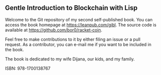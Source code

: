 Gentle Introduction to Blockchain with Lisp
-------------------------------------------
Welcome to the Git repository of my second self-published book. You can access the book homepage at https://leanpub.com/gibl. The source code is available at https://github.com/bor0/racket-coin.

Feel free to make contributions to it by either filing an issue or a pull request. As a contributor, you can e-mail me if you want to be included in the book.

The book is dedicated to my wife Dijana, our kids, and my family.

ISBN: 978-1700138767
